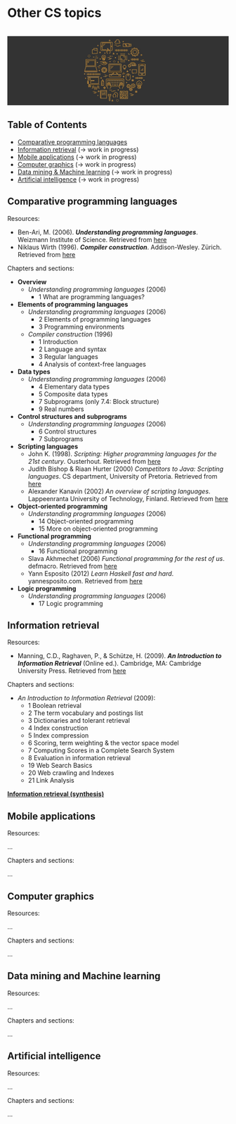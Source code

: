 # Other CS topics

<br>![miscellany image](https://raw.githubusercontent.com/AnselmoGPP/Learn_Computer_Science/master/resources/miscellany.jpg)

## Table of Contents
+ [Comparative programming languages](#comparative-programming-languages)
+ [Information retrieval](#information-retrieval) (-> work in progress)
+ [Mobile applications](#mobile-applications) (-> work in progress)
+ [Computer graphics](#computer-graphics) (-> work in progress)
+ [Data mining & Machine learning](#data-mining-and-machine-learning) (-> work in progress)
+ [Artificial intelligence](#artificial-intelligence) (-> work in progress)

## Comparative programming languages

Resources:

- Ben-Ari, M. (2006). _**Understanding programming languages**_. Weizmann Institute of Science. Retrieved from [here](https://www.google.com/url?sa=t&rct=j&q=&esrc=s&source=web&cd=&ved=2ahUKEwiovqvD9qCEAxVTU6QEHZ-XAhUQFnoECA4QAQ&url=https%3A%2F%2Fmy.uopeople.edu%2Fpluginfile.php%2F57436%2Fmod_book%2Fchapter%2F37622%2Funderstanding_programming_languages.pdf&usg=AOvVaw3xaHAag0lK5upR9OBTraF5&opi=89978449)
- Niklaus Wirth (1996). _**Compiler construction**_. Addison-Wesley. Zürich. Retrieved from [here](https://people.inf.ethz.ch/wirth/CompilerConstruction/CompilerConstruction1.pdf)

Chapters and sections:

- **Overview**
  - _Understanding programming languages_ (2006)
    - 1 What are programming languages?
- **Elements of programming languages**
  - _Understanding programming languages_ (2006)
    - 2 Elements of programming languages
    - 3 Programming environments
  - _Compiler construction_ (1996)
    - 1 Introduction
    - 2 Language and syntax
    - 3 Regular languages
    - 4 Analysis of context-free languages
- **Data types**
  - _Understanding programming languages_ (2006)
    - 4 Elementary data types
    - 5 Composite data types
    - 7 Subprograms (only 7.4: Block structure)
    - 9 Real numbers
- **Control structures and subprograms**
  - _Understanding programming languages_ (2006)
    - 6 Control structures
    - 7 Subprograms
- **Scripting languages**
  - John K. (1998). _Scripting: Higher programming languages for the 21st century_. Ousterhout. Retrieved from [here](https://web.stanford.edu/~ouster/cgi-bin/papers/scripting.pdf)
  - Judith Bishop & Riaan Hurter (2000) _Competitors to Java: Scripting languages_. CS department, University of Pretoria. Retrieved from [here](https://www.researchgate.net/publication/228922260_Competitors_to_Java_Scripting_languages)
  - Alexander Kanavin (2002) _An overview of scripting languages_. Lappeenranta University of Technology, Finland. Retrieved from [here](http://www.sensi.org/~ak/impit/studies/report.pdf)
- **Object-oriented programming**
  - _Understanding programming languages_ (2006)
    - 14 Object-oriented programming
    - 15 More on object-oriented programming
- **Functional programming**
  - _Understanding programming languages_ (2006)
    - 16 Functional programming
  - Slava Akhmechet (2006) _Functional programming for the rest of us_. defmacro. Retrieved from [here](https://www.defmacro.org/2006/06/19/fp.html)
  - Yann Esposito (2012) _Learn Haskell fast and hard_. yannesposito.com. Retrieved from [here](http://yannesposito.com/Scratch/en/blog/Haskell-the-Hard-Way/#lists)
- **Logic programming**
  - _Understanding programming languages_ (2006)
    - 17 Logic programming

## Information retrieval

Resources:

- Manning, C.D., Raghaven, P., & Schütze, H. (2009). _**An Introduction to Information Retrieval**_ (Online ed.). Cambridge, MA: Cambridge University Press. Retrieved from [here](http://nlp.stanford.edu/IR-book/information-retrieval-book.html)

Chapters and sections:

- _An Introduction to Information Retrieval_ (2009):
  - 1 Boolean retrieval
  - 2 The term vocabulary and postings list
  - 3 Dictionaries and tolerant retrieval
  - 4 Index construction
  - 5 Index compression
  - 6 Scoring, term weighting & the vector space model
  - 7 Computing Scores in a Complete Search System
  - 8 Evaluation in information retrieval
  - 19 Web Search Basics
  - 20 Web crawling and Indexes
  - 21 Link Analysis

[**Information retrieval (synthesis)**](https://github.com/AnselmoGPP/Learn-Computer-Science/master/topics/computer_science/others/information_retrieval.md)

## Mobile applications

Resources:

...

Chapters and sections:

...

## Computer graphics

Resources:

...

Chapters and sections:

...

## Data mining and Machine learning

Resources:

...

Chapters and sections:

...

## Artificial intelligence

Resources:

...

Chapters and sections:

...